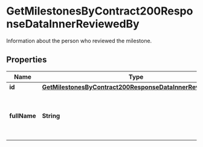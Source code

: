 

# GetMilestonesByContract200ResponseDataInnerReviewedBy

Information about the person who reviewed the milestone.

## Properties

| Name | Type | Description | Notes |
|------------ | ------------- | ------------- | -------------|
|**id** | [**GetMilestonesByContract200ResponseDataInnerReviewedById**](GetMilestonesByContract200ResponseDataInnerReviewedById.md) |  |  |
|**fullName** | **String** | The full name of the person who reviewed the milestone. |  |



